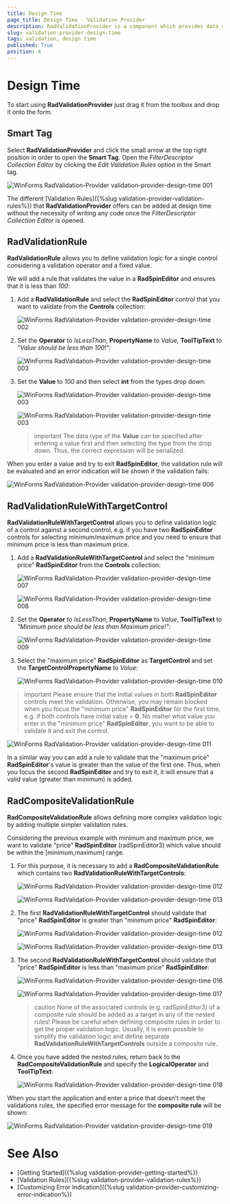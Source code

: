 ```yaml
---
title: Design Time
page_title: Design Time - Validation Provider
description: RadValidationProvider is a component which provides data validation management for editors in bound and unbound mode. 
slug: validation-provider-design-time
tags: validation, design time
published: True
position: 4 
---
```


# Design Time

To start using **RadValidationProvider** just drag it from the toolbox and drop it onto the form.

## Smart Tag

Select **RadValidationProvider** and click the small arrow at the top right position in order to open the **Smart Tag**. Open the *FilterDescriptor Collection Editor* by clicking the *Edit Validation Rules* option in the Smart tag.

![WinForms RadValidation-Provider validation-provider-design-time 001](images/validation-provider-design-time001.png) 

The different [Validation Rules]({%slug validation-provider-validation-rules%}) that **RadValidationProvider** offers can be added at design time without the necessity of writing any code once the *FilterDescriptor Collection Editor* is opened. 

## RadValidationRule

**RadValidationRule** allows you to define validation logic for a single control considering a validation operator and a fixed value.

We will add a rule that validates the value in a **RadSpinEditor** and ensures that it is less than *100*: 

1. Add a **RadValidationRule** and select the **RadSpinEditor** control that you want to validate from the **Controls** collection: 

	![WinForms RadValidation-Provider validation-provider-design-time 002](images/validation-provider-design-time002.png) 

2. Set the **Operator** to *IsLessThan*, **PropertyName** to *Value*, **ToolTipText** to *"Value should be less than 100!"*:

	![WinForms RadValidation-Provider validation-provider-design-time 003](images/validation-provider-design-time003.png) 

3. Set the **Value** to *100* and then select **int** from the types drop down:

	![WinForms RadValidation-Provider validation-provider-design-time 003](images/validation-provider-design-time004.png) 

	![WinForms RadValidation-Provider validation-provider-design-time 003](images/validation-provider-design-time005.png) 

	>important The data type of the **Value** can be specified after entering a value first and then selecting the type from the drop down. Thus, the correct expression will be serialized.

When you enter a value and try to exit **RadSpinEditor**, the validation rule will be evaluated and an error indication will be shown if the validation fails:

![WinForms RadValidation-Provider validation-provider-design-time 006](images/validation-provider-design-time006.png) 

## RadValidationRuleWithTargetControl

**RadValidationRuleWithTargetControl** allows you to define validation logic of a control against a second control, e.g. if you have two **RadSpinEditor** controls for selecting minimum/maximum price and you need to ensure that minimum price is less than maximum price. 

1. Add a **RadValidationRuleWithTargetControl** and select the "minimum price" **RadSpinEditor** from the **Controls** collection: 

	![WinForms RadValidation-Provider validation-provider-design-time 007](images/validation-provider-design-time007.png) 

	![WinForms RadValidation-Provider validation-provider-design-time 008](images/validation-provider-design-time008.png) 

2. Set the **Operator** to *IsLessThan*, **PropertyName** to *Value*, **ToolTipText** to *"Minimum price should be less than Maximum price!"*:

	![WinForms RadValidation-Provider validation-provider-design-time 009](images/validation-provider-design-time009.png) 

3. Select the "maximum price" **RadSpinEditor** as **TargetControl** and set the **TargetControlPropertyName** to *Value*:

	![WinForms RadValidation-Provider validation-provider-design-time 010](images/validation-provider-design-time010.png) 

>important Please ensure that the initial values in both **RadSpinEditor** controls meet the validation. Otherwise, you may remain blocked when you focus the "minimum price" **RadSpinEditor** for the first time, e.g. if both controls have initial value = **0**. No matter what value you enter in the "minimum price" **RadSpinEditor**, you want to be able to validate it and exit the control.
>

![WinForms RadValidation-Provider validation-provider-design-time 011](images/validation-provider-design-time011.png)   

In a similar way you can add a rule to validate that the "maximum price" **RadSpinEditor**'s value is greater than the value of the first one. Thus, when you focus the second **RadSpinEditor** and try to exit it, it will ensure that a valid value (greater than minimum) is added.

## RadCompositeValidationRule

**RadCompositeValidationRule** allows defining more complex validation logic by adding multiple simpler validation rules.

Considering the previous example with minimum and maximum price, we want to validate "price" **RadSpinEditor**  (radSpinEditor3) which value should be within the [minimum,maximum] range.

1. For this purpose, it is necessary to add a **RadCompositeValidationRule** which contains two **RadValidationRuleWithTargetControls**:

	![WinForms RadValidation-Provider validation-provider-design-time 012](images/validation-provider-design-time012.png)   

	![WinForms RadValidation-Provider validation-provider-design-time 013](images/validation-provider-design-time013.png) 

2. The first **RadValidationRuleWithTargetControl** should validate that "price" **RadSpinEditor** is greater than "minimum price" **RadSpinEditor**:

	![WinForms RadValidation-Provider validation-provider-design-time 012](images/validation-provider-design-time014.png)   

	![WinForms RadValidation-Provider validation-provider-design-time 013](images/validation-provider-design-time015.png) 

3. The second **RadValidationRuleWithTargetControl** should validate that "price" **RadSpinEditor** is less than "maximum price" **RadSpinEditor**:

	![WinForms RadValidation-Provider validation-provider-design-time 016](images/validation-provider-design-time016.png)   

	![WinForms RadValidation-Provider validation-provider-design-time 017](images/validation-provider-design-time017.png) 

	>caution None of the associated controls (e.g. radSpinEditor3) of a composite rule should be added as a target in any of the nested rules! Please be careful when defining composite rules in order to get the proper validation logic. Usually, it is even possible to simplify the validation logic and define separate **RadValidationRuleWithTargetControls** outside a composite rule.
	

4. Once you have added the nested rules, return back to the **RadCompositeValidationRule** and specify the **LogicalOperator** and **ToolTipText**:

	![WinForms RadValidation-Provider validation-provider-design-time 018](images/validation-provider-design-time018.png)  

When you start the application and enter a price that doesn't meet the validations rules, the specified error message for the **composite rule** will be shown:

![WinForms RadValidation-Provider validation-provider-design-time 019](images/validation-provider-design-time019.png)  

# See Also

* [Getting Started]({%slug validation-provider-getting-started%})
* [Validation Rules]({%slug validation-provider-validation-rules%})
* [Customizing Error Indication]({%slug validation-provider-customizing-error-indication%})
        
